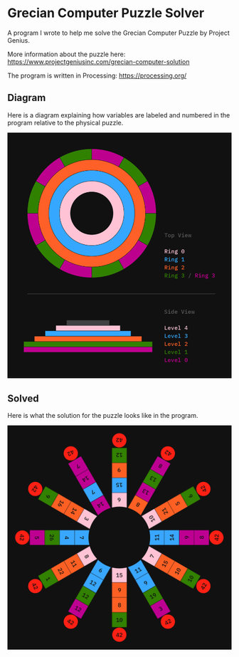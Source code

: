 # Grecian Computer Puzzle Solver

A program I wrote to help me solve the Grecian Computer Puzzle by Project Genius.

More information about the puzzle here:
https://www.projectgeniusinc.com/grecian-computer-solution

The program is written in Processing:
https://processing.org/

## Diagram
Here is a diagram explaining how variables are labeled and numbered in the program relative to the physical puzzle.

<img src="https://github.com/benbarry/processing-grecian-computer-solver/blob/main/diagram.png" width="700">

## Solved
Here is what the solution for the puzzle looks like in the program.

<img src="https://github.com/benbarry/processing-grecian-computer-solver/blob/main/solved.png" width="700">
